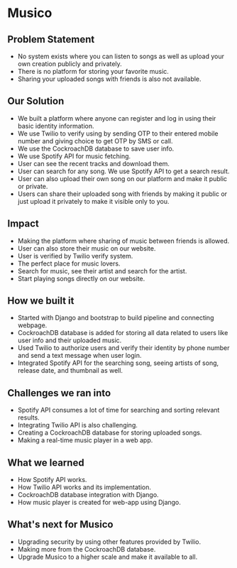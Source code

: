 # Musico

## Problem Statement

* No system exists where you can listen to songs as well as upload your own creation publicly and privately.
* There is no platform for storing your favorite music.
* Sharing your uploaded songs with friends is also not available.

## Our Solution

* We built a platform where anyone can register and log in using their basic identity information. 
* We use Twilio to verify using by sending OTP to their entered mobile number and giving choice to get OTP by SMS or call.
* We use the CockroachDB database to save user info. 
* We use Spotify API for music fetching. 
* User can see the recent tracks and download them.  
* User can search for any song. We use Spotify API to get a search result.
* User can also upload their own song on our platform and make it public or private.  
* Users can share their uploaded song with friends by making it public or just upload it privately to make it visible only to you.

## Impact

* Making the platform where sharing of music between friends is allowed.
* User can also store their music on our website.
* User is verified by Twilio verify system.
* The perfect place for music lovers.
* Search for music, see their artist and search for the artist.
* Start playing songs directly on our website.

## How we built it

* Started with Django and bootstrap to build pipeline and connecting webpage.
* CockroachDB database is added for storing all data related to users like user info and their uploaded music.
* Used Twilio to authorize users and verify their identity by phone number and send a text message when user login.
* Integrated Spotify API for the searching song, seeing artists of song, release date, and thumbnail as well.

## Challenges we ran into

* Spotify API consumes a lot of time for searching and sorting relevant results.
* Integrating Twilio API is also challenging.
* Creating a CockroachDB database for storing uploaded songs.
* Making a real-time music player in a web app.

## What we learned
* How Spotify API works.
* How Twilio API works and its implementation.
* CockroachDB database integration with Django.
* How music player is created for web-app using Django.

## What's next for Musico

* Upgrading security by using other features provided by Twilio.
* Making more from the CockroachDB database.
* Upgrade Musico to a higher scale and make it available to all.
